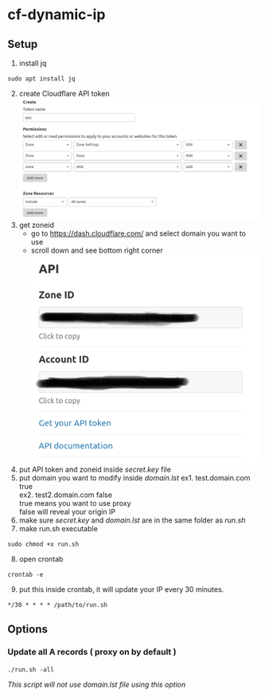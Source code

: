 # cf-dynamic-ip

## Setup
1. install jq
```
sudo apt install jq
```
2. create Cloudflare API token
![](/images/api.png)
3. get zoneid
   - go to https://dash.cloudflare.com/ and select domain you want to use
   - scroll down and see bottom right corner  
![](/images/zoneid.png)
4. put API token and zoneid inside *secret.key* file
5. put domain you want to modify inside *domain.lst*
   ex1. test.domain.com true  
   ex2. test2.domain.com false  
   true means you want to use proxy  
   false will reveal your origin IP  
6. make sure *secret.key* and *domain.lst* are in the same folder as *run.sh*
7. make run.sh executable
```
sudo chmod +x run.sh  
```
8. open crontab
```
crontab -e
```
9. put this inside crontab, it will update your IP every 30 minutes.
```
*/30 * * * * /path/to/run.sh
```

## Options
### Update all A records ( proxy on by default )
```
./run.sh -all
```
*This script will not use domain.lst file using this option*
